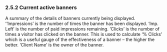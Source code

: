 ### 2.5.2	Current active banners

A summary of the details of banners currently being displayed. ‘‘Impressions’ is the number of times the banner has been displayed. ‘Imp. Left’ is the number of paid impressions remaining. ‘Clicks’ is the number of times a visitor has clicked on the banner. This is used to calculate ‘% Clicks’ which is a useful gauge of the effectiveness of a banner – the higher the better. ‘Client Name’ is the owner of the banner.

